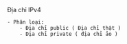 Địa chỉ IPv4

    - Phân loại:
        - Địa chỉ public ( Địa chỉ thật )
        - Dịa chỉ private ( địa chỉ ảo )